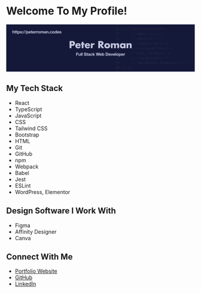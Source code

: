 # Welcome To My Profile!

![Peter Roman banner](images/readme/peter-roman-banner.jpg)

## My Tech Stack
* React
* TypeScript
* JavaScript
* CSS
* Tailwind CSS
* Bootstrap
* HTML
* Git
* GitHub
* npm
* Webpack
* Babel
* Jest
* ESLint
* WordPress, Elementor

## Design Software I Work With
* Figma
* Affinity Designer
* Canva

## Connect With Me
* [Portfolio Website](https://peterroman.codes/)
* [GitHub](https://github.com/peterRomanDev)
* [LinkedIn](https://www.linkedin.com/in/proman2/)

<!--
**peterRomanDev/peterRomanDev** is a ✨ _special_ ✨ repository because its `README.md` (this file) appears on your GitHub profile.

Here are some ideas to get you started:

- 🔭 I’m currently working on ...
- 🌱 I’m currently learning ...
- 👯 I’m looking to collaborate on ...
- 🤔 I’m looking for help with ...
- 💬 Ask me about ...
- 📫 How to reach me: ...
- 😄 Pronouns: ...
- ⚡ Fun fact: ...
-->
